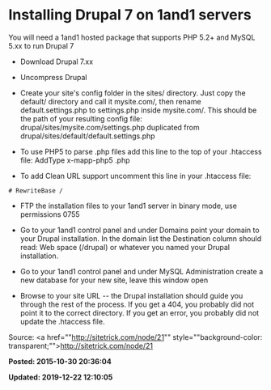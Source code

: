 # Installing Drupal 7 on 1and1 servers

You will need a 1and1 hosted package that supports PHP 5.2+ and MySQL 5.xx to run Drupal 7

* Download Drupal 7.xx

* Uncompress Drupal

* Create your site's config folder in the sites/ directory. Just copy the default/ directory and call it mysite.com/, then rename default.settings.php to settings.php inside mysite.com/. This should be the path of your resulting config file:
drupal/sites/mysite.com/settings.php
duplicated from
drupal/sites/default/default.settings.php

* To use PHP5 to parse .php files add this line to the top of your .htaccess file:
AddType x-mapp-php5 .php

* To add Clean URL support uncomment this line in your .htaccess file:
```
# RewriteBase /
```

* FTP the installation files to your 1and1 server in binary mode, use permissions 0755

* Go to your 1and1 control panel and under Domains point your domain to your Drupal installation. In the domain list the Destination column should read:
Web space (/drupal) or whatever you named your Drupal installation.

* Go to your 1and1 control panel and under MySQL Administration create a new database for your new site, leave this window open

* Browse to your site URL -- the Drupal installation should guide you through the rest of the process. If you get a 404, you probably did not point it to the correct directory. If you get an error, you probably did not update the .htaccess file.


Source: <a href=""http://sitetrick.com/node/21"" style=""background-color: transparent;"">http://sitetrick.com/node/21</a>

**Posted: 2015-10-30 20:36:04** 

**Updated: 2019-12-22 12:10:05** 



